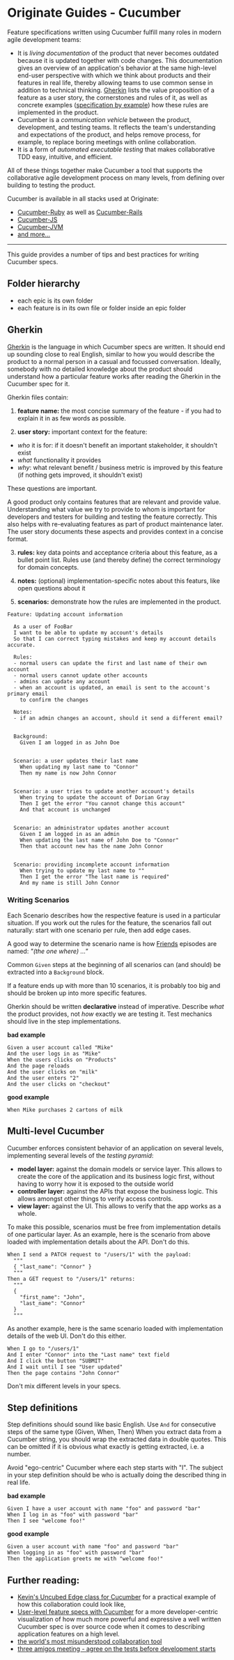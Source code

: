 # Originate Guides - Cucumber

Feature specifications written using Cucumber fulfill many roles in modern agile development teams:

* It is _living documentation_ of the product
  that never becomes outdated because it is updated together with code changes.
  This documentation gives an overview of an application's behavior
  at the same high-level end-user perspective
  with which we think about products and their features in real life,
  thereby allowing teams to use common sense in addition to technical thinking.
  [Gherkin](https://cucumber.io/docs/reference) lists the value proposition of a feature as a user story,
  the cornerstones and rules of it,
  as well as concrete examples ([specification by example](https://en.wikipedia.org/wiki/Specification_by_example)) how these rules are implemented in the product.
* Cucumber is a _communication vehicle_
  between the product, development, and testing teams.
  It reflects the team's understanding and expectations of the product,
  and helps remove process, for example, to replace boring meetings with online collaboration.
* It is a form of _automated executable testing_ that makes collaborative TDD
  easy, intuitive, and efficient.

All of these things together make Cucumber a tool that supports the collaborative agile
development process on many levels,
from defining over building to testing the product.


Cucumber is available in all stacks used at Originate:
* [Cucumber-Ruby](https://github.com/cucumber/cucumber-ruby) as well as [Cucumber-Rails](https://github.com/cucumber/cucumber-rails)
* [Cucumber-JS](https://github.com/cucumber/cucumber-js)
* [Cucumber-JVM](https://github.com/cucumber/cucumber-jvm)
* [and more...](https://cucumber.io/docs)

----

This guide provides a number of tips and best practices for writing Cucumber specs.


## Folder hierarchy

* each epic is its own folder
* each feature is in its own file or folder inside an epic folder


## Gherkin

[Gherkin](https://cucumber.io/docs/reference) is the language in which Cucumber specs are written.
It should end up sounding close to real English,
similar to how you would describe the product
to a normal person in a casual and focussed conversation.
Ideally, somebody with no detailed knowledge about the product
should understand how a particular feature works
after reading the Gherkin in the Cucumber spec for it.

Gherkin files contain:

1. __feature name:__
  the most concise summary of the feature -
  if you had to explain it in as few words as possible.

2. __user story:__
  important context for the feature:
  * _who_ it is for: if it doesn't benefit an important stakeholder, it shouldn't exist
  * _what_ functionality it provides
  * _why_: what relevant benefit / business metric is improved by this feature
           (if nothing gets improved, it shouldn't exist)

  These questions are important.
  
  A good product only contains features that are relevant and provide value.
  Understanding what value we try to provide to whom
  is important for developers and testers
  for building and testing the feature correctly.
  This also helps with re-evaluating features as part of product maintenance later.
  The user story documents these aspects and provides context in a concise format.

3. __rules:__ key data points and acceptance criteria about this feature,
              as a bullet point list.
              Rules use (and thereby define) the correct terminology for domain concepts.

4. __notes:__ (optional) implementation-specific notes about this featurs,
              like open questions about it

5. __scenarios:__ demonstrate how the rules are implemented in the product.


```cucumber
Feature: Updating account information

  As a user of FooBar
  I want to be able to update my account's details
  So that I can correct typing mistakes and keep my account details accurate.

  Rules:
  - normal users can update the first and last name of their own account
  - normal users cannot update other accounts
  - admins can update any account
  - when an account is updated, an email is sent to the account's primary email
    to confirm the changes

  Notes:
  - if an admin changes an account, should it send a different email?


  Background: 
    Given I am logged in as John Doe


  Scenario: a user updates their last name
    When updating my last name to "Connor"
    Then my name is now John Connor


  Scenario: a user tries to update another account's details
    When trying to update the account of Dorian Gray
    Then I get the error "You cannot change this account"
    And that account is unchanged


  Scenario: an administrator updates another account
    Given I am logged in as an admin
    When updating the last name of John Doe to "Connor"
    Then that account new has the name John Connor
    
    
  Scenario: providing incomplete account information
    When trying to update my last name to ""
    Then I get the error "The last name is required"
    And my name is still John Connor
  ```

### Writing Scenarios

Each Scenario describes how the respective feature is used
in a particular situation.
If you work out the rules for the feature,
the scenarios fall out naturally:
start with one scenario per rule, then add edge cases.

A good way to determine the scenario name is how [Friends](http://www.imdb.com/title/tt0108778)
episodes are named: _"(the one where) ..."_

Common `Given` steps
at the beginning of all scenarios
can (and should) be extracted
into a `Background` block.

If a feature ends up with more than 10 scenarios,
it is probably too big and should be broken up
into more specific features.

Gherkin should be written __declarative__ instead of imperative.
Describe _what_ the product provides,
not _how_ exactly we are testing it.
Test mechanics should live in the step implementations.

__bad example__
```cucumber
Given a user account called "Mike"
And the user logs in as "Mike"
When the users clicks on "Products"
And the page reloads
And the user clicks on "milk"
And the user enters "2"
And the user clicks on "checkout"
```

__good example__
```cucumber
When Mike purchases 2 cartons of milk
```


## Multi-level Cucumber

Cucumber enforces consistent behavior of an application on several levels,
implementing several levels of the _testing pyramid_:
* __model layer:__ against the domain models or service layer.
  This allows to create the core of the application and its business logic first,
  without having to worry how it is exposed to the outside world
* __controller layer:__ against the APIs that expose the business logic.
  This allows amongst other things to verify access controls.
* __view layer:__ against the UI. This allows to verify that the app works as a whole.

To make this possible,
scenarios must be free from implementation details of one particular layer.
As an example, here is the scenario from above loaded with implementation details
about the API. Don't do this.

```cucumber
When I send a PATCH request to "/users/1" with the payload:
  """
  { "last_name": "Connor" }
  """
Then a GET request to "/users/1" returns:
  """
  {
    "first_name": "John",
    "last_name": "Connor"
  }
  """
```

As another example, here is the same scenario loaded with implementation details
of the web UI. Don't do this either.

```cucumber
When I go to "/users/1"
And I enter "Connor" into the "Last name" text field
And I click the button "SUBMIT"
And I wait until I see "User updated"
Then the page contains "John Connor"
```

Don't mix different levels in your specs.


## Step definitions

Step definitions should sound like basic English.
Use `And` for consecutive steps of the same type (Given, When, Then)
When you extract data from a Cucumber string,
you should wrap the extracted data in double quotes.
This can be omitted if it is obvious what exactly is getting extracted,
i.e. a number.

Avoid "ego-centric" Cucumber where each step starts with "I".
The subject in your step definition should be
who is actually doing the described thing
in real life.

__bad example__

```cucumber
Given I have a user account with name "foo" and password "bar"
When I log in as "foo" with password "bar"
Then I see "welcome foo!"
```

__good example__

```cucumber
Given a user account with name "foo" and password "bar"
When logging in as "foo" with password "bar"
Then the application greets me with "welcome foo!"
```


## Further reading:

* [Kevin's Uncubed Edge class for Cucumber](http://edge.uncubed.com/course/originate-cucumber)
  for a practical example
  of how this collaboration could look like,
* [User-level feature specs with Cucumber](http://blog.originate.com/blog/2014/12/02/high-level-cucumber)
  for a more developer-centric visualization
  of how much more powerful and expressive
  a well written Cucumber spec is
  over source code
  when it comes to describing application features
  on a high level.
* [the world's most misunderstood collaboration tool](https://cucumber.io/blog/2014/03/03/the-worlds-most-misunderstood-collaboration-tool)
* [three amigos meeting - agree on the tests before development starts](http://itsadeliverything.com/three-amigos-meeting-agree-the-tests-before-development-starts)

